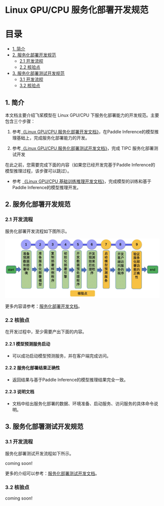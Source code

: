# Linux GPU/CPU 服务化部署开发规范

# 目录

- [1. 简介](#1)
- [2. 服务化部署开发规范](#2)
    - [2.1 开发流程](#2.1)
    - [2.2 核验点](#2.2)
- [3. 服务化部署测试开发规范](#3)
    - [3.1 开发流程](#3.1)
    - [3.2 核验点](#3.2)

<a name="1"></a>

## 1. 简介

本文档主要介绍飞桨模型在 Linux GPU/CPU 下服务化部署能力的开发规范。主要包含三个步骤：

1. 参考[《Linux GPU/CPU 服务化部署开发文档》](./py_serving.md)，在Paddle Inference的模型推理基础上，完成服务化部署能力的开发。

2. 参考[《Linux GPU/CPU 服务化部署测试开发文档》]()，完成 TIPC 服务化部署测试开发

在此之前，您需要完成下面的内容（如果您已经开发完基于Paddle Inference的模型推理过程，该步骤可以跳过）。

* 参考 [《Linux GPU/CPU 基础训练推理开发文档》](../linux_train_infer_python/README.md)，完成模型的训练和基于Paddle Inference的模型推理开发。


<a name="2"></a>

## 2. 服务化部署开发规范

<a name="2.1"></a>

### 2.1 开发流程

服务化部署开发流程如下图所示。

<div align="center">
    <img src="./images/py_serving_deploy_pipeline.jpg" width="800">
</div>

更多内容请参考：[服务化部署开发文档](./py_serving.md)。

<a name="2.2"></a>

### 2.2 核验点

在开发过程中，至少需要产出下面的内容。

#### 2.2.1 模型预测服务启动

* 可以成功启动模型预测服务，并在客户端完成访问。

#### 2.2.2 服务化部署结果正确性

* 返回结果与基于Paddle Inference的模型推理结果完全一致。

#### 2.2.3 说明文档

* 文档中给出服务化部署的数据、环境准备、启动服务、访问服务的具体命令说明。

<a name="3"></a>

## 3. 服务化部署测试开发规范

<a name="3.1"></a>

### 3.1 开发流程

服务化部署测试开发流程如下所示。

coming soon!

更多的介绍可以参考：[服务化部署测试开发文档](./test_serving.md)。

<a name="3.2"></a>

### 3.2 核验点

coming soon!
